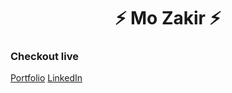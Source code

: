 <h1 align="center"> ⚡️ Mo Zakir ⚡️</h1>

### Checkout live
[Portfolio](https://mozakir178.github.io/#)
[LinkedIn](https://linkedin.com/in/mozakir178)

